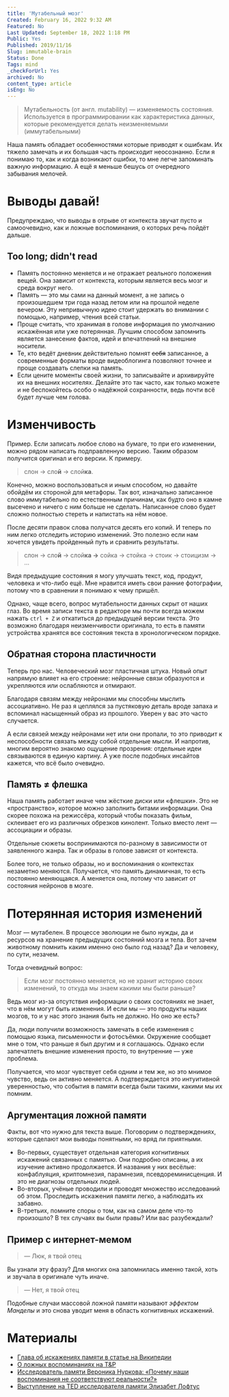 ```yaml
---
title: 'Мутабельный мозг'
Created: February 16, 2022 9:32 AM
Featured: No
Last Updated: September 18, 2022 1:18 PM
Public: Yes
Published: 2019/11/16
Slug: immutable-brain
Status: Done
Tags: mind
_checkForUrl: Yes
archived: No
content_type: article
isEng: No
---
```


> Мутабельность (от англ. mutability) — изменяемость состояния. Используется в программировании как характеристика данных, которые рекомендуется делать неизменяемыми (иммутабельными)
> 

Наша память обладает особенностями которые приводят к ошибкам. Их тяжело замечать и их большая часть происходит неосознанно. Если я понимаю то, как и когда возникают ошибки, то мне легче запоминать важную информацию. А ещё я меньше бешусь от очередного забывания мелочей.

# Выводы давай!

Предупреждаю, что выводы в отрыве от контекста звучат пусто и самоочевидно, как и ложные воспоминания, о которых речь пойдёт дальше.

## Too long; didn't read

- Память постоянно меняется и не отражает реального положения вещей. Она зависит от контекста, которым является весь мозг и среда вокруг него.
- Память — это мы сами на данный момент, а не запись о произошедшем три года назад летом или на прошлой неделе вечером. Эту непривычную идею стоит удержать во внимании с помощью, например, чтения всей статьи.
- Проще считать, что хранимая в голове информация по умолчанию искажённая или уже потерянная. Лучшим способом запомнить является занесение фактов, идей и впечатлений на внешние носители.
- Те, кто ведёт дневник действительно помнят ~~себя~~ записанное, а современные форматы вроде видеоблогинга позволяют точнее и проще создавать слепки на память.
- Если цените моменты своей жизни, то записывайте и архивируйте их на внешних носителях. Делайте это так часто, как только можете и не беспокойтесь особо о надёжной сохранности, ведь почти всё будет лучше чем голова.

# Изменчивость

Пример. Если записать любое слово на бумаге, то при его изменении, можно рядом написать подправленную версию. Таким образом получится оригинал и его версии. К примеру.

> слон → сло**й** → слой**ка**.
> 

Конечно, можно воспользоваться и иным способом, но давайте обойдём их стороной для метафоры. Так вот, изначально записанное слово иммутабельно по естественным причинам, как будто оно в камне высечено и ничего с ним больше не сделать. Написанное слово будет сложно полностью стереть и напистать на нём новое.

После десяти правок слова получатся десять его копий. И теперь по ним легко отследить историю изменений. Это полезно если нам хочется увидеть пройденный путь и сравнить результаты.

> слон → сло**й** → слой**ка →** сойка → стойка → стоик → стоицизм → ...
> 

Видя предыдущие состояния я могу улучшать текст, код, продукт, человека и что-либо ещё. Мне нравится иметь свои ранние фотографии, потому что в сравнении я понимаю к чему пришёл.

Однако, чаще всего, вопрос мутабельности данных скрыт от наших глаз. Во время записи текста в редакторе мы почти всегда можем нажать `ctrl + Z` и откатиться до предыдущей версии текста. Это возможно благодаря неизменчивости оригинала, то есть в памяти устройства хранятся все состояния текста в хронологическом порядке.

## Обратная сторона пластичности

Теперь про нас. Человеческий мозг пластичная штука. Новый опыт напрямую влияет на его строение: нейронные связи образуются и укрепляются или ослабляются и отмирают.

Благодаря связям между нейронами мы способны мыслить ассоциативно. Не раз я цеплялся за пустяковую деталь вроде запаха и вспоминал насыщенный образ из прошлого. Уверен у вас это часто случается.

А если связей между нейронами нет или они пропали, то это приводит к неспособности связать между собой отдельные мысли. И напротив, многим вероятно знакомо ощущение прозрения: отдельные идеи связываются в единую картину. А уже после подобных инсайтов кажется, что всё было очевидно.

## Память ≠ флешка

Наша память работает иначе чем жёсткие диски или «флешки». Это не «пространство», которое можно заполнить битами информации. Она скорее похожа на режиссёра, который чтобы показать фильм, склеивает его из различных обрезков кинолент. Только вместо лент — ассоциации и образы.

Отдельные сюжеты воспринимаются по-разному в зависимости от заявленного жанра. Так и образы в голове зависят от контекста.

Более того, не только образы, но и воспоминания о контекстах незаметно меняются. Получается, что память динамичная, то есть постоянно меняющаяся. А меняется она, потому что зависит от состояния нейронов в мозге.

# Потерянная история изменений

Мозг — мутабелен. В процессе эволюции не было нужды, да и ресурсов на хранение предыдущих состояний мозга и тела. Вот зачем животному помнить каким именно оно было год назад? Да и человеку, по сути, незачем.

Тогда очевидный вопрос: 

> Если мозг постоянно меняется, но не хранит историю своих изменений, то откуда мы знаем какими мы были раньше?
> 

Ведь мозг из-за отсутствия информации о своих состояниях не знает, что в нём могут быть изменения. И если мы — это продукты наших мозгов, то и у нас этого знания быть не должно. Но оно же есть?

Да, люди получили возможность замечать в себе изменения с помощью языка, письменности и фотосъёмки. Окружение сообщает мне о том, что раньше я был другим и я соглашаюсь. Однако если запечатлеть внешние изменения просто, то внутренние — уже проблема.

Получается, что мозг чувствует себя одним и тем же, но это мнимое чувство, ведь он активно меняется. А подтверждается это интуитивной уверенностью, что события в памяти всегда были такими, какими мы их помним.

## Аргументация ложной памяти

Факты, вот что нужно для текста выше. Поговорим о подтверждениях, которые сделают мои выводы понятными, но вряд ли приятными.

- Во-первых, существует отдельная категория когнитивных искажений связанных с памятью. Они подробно описаны, а их изучение активно продолжается. И названия у них весёлые: конфаблуяция, криптомнезия, парамнезия, псевдореминисценция. И это не диагнозы отдельных людей.
- Во-вторых, учёные проводили и проводят множество исследований об этом. Проследить искажения памяти легко, а наблюдать их забавно.
- В-третьих, помните споры о том, как на самом деле что-то произошло? В тех случаях вы были правы? Или вас разубеждали?

## Пример с интернет-мемом

> — Люк, я твой отец
> 

Вы узнали эту фразу? Для многих она запомнилась именно такой, хоть и звучала в оригинале чуть иначе.

> — Нет, я твой отец
> 

Подобные случаи массовой ложной памяти называют *эффектом Манделы* и это снова уводит меня в область когнитивных искажений.

# Материалы

- [Глава об искажениях памяти в статье на Википедии](https://www.wikiwand.com/ru/%D0%A1%D0%BF%D0%B8%D1%81%D0%BE%D0%BA_%D0%BA%D0%BE%D0%B3%D0%BD%D0%B8%D1%82%D0%B8%D0%B2%D0%BD%D1%8B%D1%85_%D0%B8%D1%81%D0%BA%D0%B0%D0%B6%D0%B5%D0%BD%D0%B8%D0%B9#/%D0%98%D1%81%D0%BA%D0%B0%D0%B6%D0%B5%D0%BD%D0%B8%D1%8F,_%D1%81%D0%B2%D1%8F%D0%B7%D0%B0%D0%BD%D0%BD%D1%8B%D0%B5_%D1%81_%D0%BE%D1%88%D0%B8%D0%B1%D0%BA%D0%B0%D0%BC%D0%B8_%D0%BF%D0%B0%D0%BC%D1%8F%D1%82%D0%B8)
- [О ложных воспоминаниях на T&P](https://theoryandpractice.ru/posts/7784-fiction-of-memory)
- [Исследователь памяти Вероника Нуркова: «Почему наши воспоминания не соответствуют реальности?»](https://theoryandpractice.ru/videos/943-veronika-nurkova-pochemu-nashi-vospominaniya-ne-sootvetstvuyut-realnosti)
- [Выступление на TED исследователя памяти Элизабет Лофтус](https://www.ted.com/talks/elizabeth_loftus_the_fiction_of_memory)